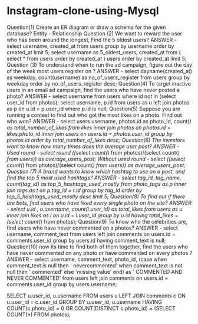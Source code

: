 # Instagram-clone-using-Mysql

Question(1) Create an ER diagram or draw a schema for the given database?
Entity - Relationship
Question (2) We want to reward the user who has been around the longest, Find 
the 5 oldest users?
ANSWER -
select username, created_at from users group by username
order by created_at limit 5;
select username as 5_oldest_users, created_at from 
(
select * from users order by created_at
) users
order by created_at limit 5;
Question (3) To understand when to run the ad campaign, figure out the day of 
the week most users register on ? 
ANSWER -
select dayname(created_at) as weekday, count(username) as no_of_users_register from users group by 
weekday 
order by no_of_users_register desc;
Question(4) To target inactive users in an email ad campaign, find the users who 
have never posted a photo?
ANSWER -
select username from users where id not in
(select user_id from photos);
select username, p.id from users as u
left join photos as p
on u.id = p.user_id where p.id is null;
Question(5) Suppose you are running a contest to find out who got the most likes 
on a photo. Find out who won?
ANSWER -
select users.username, photos.id as photo_id, count(*) as total_number_of_likes from likes
inner join photos on photos.id = likes.photo_id inner join users on users.id = photos.user_id group by 
photos.id order by
total_number_of_likes desc;
Question(6) The investors want to know how many times does the average user 
post?
ANSWER -
Used round -
select round ((select count(*) from photos)/(select count(*) from users)) as average_users_post;
Without used round -
select ((select count(*) from photos)/(select count(*) from users)) as average_users_post;
Question (7) A brand wants to know which hashtag to use on a post, and find the 
top 5 most used hashtags?
ANSWER -
select tag_id, tag_name, count(tag_id) as top_5_hashtags_used_mostly from photo_tags as p inner join 
tags as t
on p.tag_id = t.id
group by tag_id order by top_5_hashtags_used_mostly desc limit 5;
Question(8) To find out if there are bots, find users who have liked every single 
photo on the site?
ANSWER -
select u.id , u.username, count(l.user_id) as total_likes from users as u inner join likes
as l on u.id = l.user_id 
group by u.id having total_likes = (select count(*) from photos);
Question(9) To know who the celebrities are, find users who have never 
commented on a photos?
ANSWER -
select username, comment_text from users left join comments on users.id = comments.user_id
group by users.id
having comment_text is null;
Question(10) now its time to find both of them together, find
the users who have never commented on any photo or have commented on 
every photos ?
ANSWER -
select username, comment_text, photo_id,
(case 
when comment_text is null then ' nevercommented'
when comment_text is not null then ' commented'
else 'missing value' end) as ' COMMENTED AND NEVER COMMENTED'
from users 
left join comments on users.id = comments.user_id
group by users.username;

SELECT u.user_id, u.username
FROM users u
LEFT JOIN comments c ON u.user_id = c.user_id
GROUP BY u.user_id, u.username
HAVING COUNT(c.photo_id) = 0 OR COUNT(DISTINCT c.photo_id) = (SELECT COUNT(*) FROM photos);

